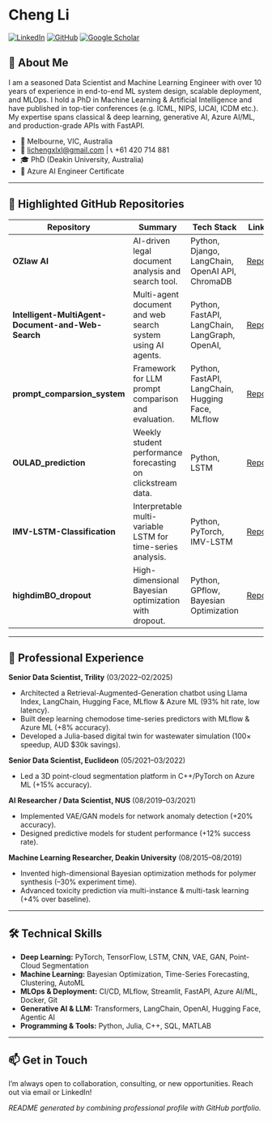 # Cheng Li 

[![LinkedIn](https://img.shields.io/badge/LinkedIn-licheng-blue)](https://www.linkedin.com/in/cheng-li-ab99525a/)
[![GitHub](https://img.shields.io/badge/GitHub-licheng-grey)](https://github.com/licheng0794)
[![Google Scholar](https://img.shields.io/badge/Google--Scholar-lightgrey)](https://scholar.google.com/citations?user=02OCjKwAAAAJ&hl=en)

## 👋 About Me

I am a seasoned Data Scientist and Machine Learning Engineer with over 10 years of experience in end-to-end ML system design, scalable deployment, and MLOps. I hold a PhD in Machine Learning & Artificial Intelligence and have published in top-tier conferences (e.g. ICML, NIPS, IJCAI, ICDM etc.). My expertise spans classical & deep learning, generative AI, Azure AI/ML, and production-grade APIs with FastAPI.

- 📍 Melbourne, VIC, Australia
- 📧 lichengxlxl@gmail.com | 📞 +61 420 714 881
- 🎓 PhD (Deakin University, Australia)
- 🏅 Azure AI Engineer Certificate

---

## 🌟 Highlighted GitHub Repositories

| Repository                                                | Summary                                                      | Tech Stack                                                                     | Link                                                                                   |
|-----------------------------------------------------------|--------------------------------------------------------------|--------------------------------------------------------------------------------|----------------------------------------------------------------------------------------|
| **OZlaw AI**                                              | AI-driven legal document analysis and search tool.           | Python, Django, LangChain, OpenAI API, ChromaDB | [Repo](https://github.com/licheng0794/OZlaw-AI)                                        |
| **Intelligent-MultiAgent-Document-and-Web-Search**        | Multi-agent document and web search system using AI agents.  | Python, FastAPI, LangChain, LangGraph, OpenAI,                                     | [Repo](https://github.com/licheng0794/Intelligent-MultiAgent-Document-and-Web-Search)  |
| **prompt_comparsion_system**                              | Framework for LLM prompt comparison and evaluation.          | Python, FastAPI, LangChain, Hugging Face, MLflow                                          | [Repo](https://github.com/licheng0794/prompt_comparsion_system)                       |
| **OULAD_prediction**                                      | Weekly student performance forecasting on clickstream data.  | Python, LSTM                                              | [Repo](https://github.com/licheng0794/OULAD_prediction)                                |
| **IMV-LSTM-Classification**                               | Interpretable multi-variable LSTM for time-series analysis.  | Python, PyTorch, IMV-LSTM                                                        | [Repo](https://github.com/licheng0794/IMV-LSTM-Classfication)                          |
| **highdimBO_dropout**                                     | High-dimensional Bayesian optimization with dropout.         | Python, GPflow, Bayesian Optimization                                            | [Repo](https://github.com/licheng0794/highdimBO_dropout)                              |

---

## 💼 Professional Experience

**Senior Data Scientist, Trility** (03/2022–02/2025)
- Architected a Retrieval-Augmented-Generation chatbot using Llama Index, LangChain, Hugging Face, MLflow & Azure ML (93% hit rate, low latency).
- Built deep learning chemodose time-series predictors with MLflow & Azure ML (+8% accuracy).
- Developed a Julia-based digital twin for wastewater simulation (100× speedup, AUD $30k savings).

**Senior Data Scientist, Euclideon** (05/2021–03/2022)
- Led a 3D point-cloud segmentation platform in C++/PyTorch on Azure ML (+15% accuracy).

**AI Researcher / Data Scientist, NUS** (08/2019–03/2021)
- Implemented VAE/GAN models for network anomaly detection (+20% accuracy).
- Designed predictive models for student performance (+12% success rate).

**Machine Learning Researcher, Deakin University** (08/2015–08/2019)
- Invented high-dimensional Bayesian optimization methods for polymer synthesis (–30% experiment time).
- Advanced toxicity prediction via multi-instance & multi-task learning (+4% over baseline).

---

## 🛠 Technical Skills

- **Deep Learning:** PyTorch, TensorFlow, LSTM, CNN, VAE, GAN, Point-Cloud Segmentation
- **Machine Learning:** Bayesian Optimization, Time-Series Forecasting, Clustering, AutoML
- **MLOps & Deployment:** CI/CD, MLflow, Streamlit, FastAPI, Azure AI/ML, Docker, Git
- **Generative AI & LLM:** Transformers, LangChain, OpenAI, Hugging Face, Agentic AI
- **Programming & Tools:** Python, Julia, C++, SQL, MATLAB

---

## 📫 Get in Touch

I’m always open to collaboration, consulting, or new opportunities. Reach out via email or LinkedIn!

*README generated by combining professional profile with GitHub portfolio.*
